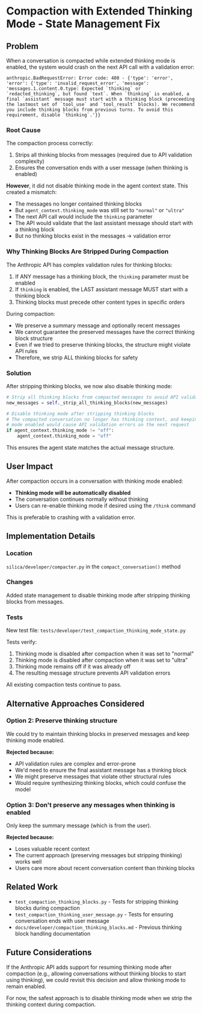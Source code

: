 # Compaction with Extended Thinking Mode - State Management Fix

## Problem

When a conversation is compacted while extended thinking mode is enabled, the system would crash on the next API call with a validation error:

```
anthropic.BadRequestError: Error code: 400 - {'type': 'error', 'error': {'type': 'invalid_request_error', 'message': 'messages.1.content.0.type: Expected `thinking` or `redacted_thinking`, but found `text`. When `thinking` is enabled, a final `assistant` message must start with a thinking block (preceeding the lastmost set of `tool_use` and `tool_result` blocks). We recommend you include thinking blocks from previous turns. To avoid this requirement, disable `thinking`.'}}
```

### Root Cause

The compaction process correctly:
1. Strips all thinking blocks from messages (required due to API validation complexity)
2. Ensures the conversation ends with a user message (when thinking is enabled)

**However**, it did not disable thinking mode in the agent context state. This created a mismatch:
- The messages no longer contained thinking blocks
- But `agent_context.thinking_mode` was still set to `"normal"` or `"ultra"`
- The next API call would include the `thinking` parameter
- The API would validate that the last assistant message should start with a thinking block
- But no thinking blocks exist in the messages → validation error

### Why Thinking Blocks Are Stripped During Compaction

The Anthropic API has complex validation rules for thinking blocks:

1. If ANY message has a thinking block, the `thinking` parameter must be enabled
2. If `thinking` is enabled, the LAST assistant message MUST start with a thinking block
3. Thinking blocks must precede other content types in specific orders

During compaction:
- We preserve a summary message and optionally recent messages
- We cannot guarantee the preserved messages have the correct thinking block structure
- Even if we tried to preserve thinking blocks, the structure might violate API rules
- Therefore, we strip ALL thinking blocks for safety

### Solution

After stripping thinking blocks, we now also disable thinking mode:

```python
# Strip all thinking blocks from compacted messages to avoid API validation errors
new_messages = self._strip_all_thinking_blocks(new_messages)

# Disable thinking mode after stripping thinking blocks
# The compacted conversation no longer has thinking context, and keeping thinking
# mode enabled would cause API validation errors on the next request
if agent_context.thinking_mode != "off":
    agent_context.thinking_mode = "off"
```

This ensures the agent state matches the actual message structure.

## User Impact

After compaction occurs in a conversation with thinking mode enabled:
- **Thinking mode will be automatically disabled**
- The conversation continues normally without thinking
- Users can re-enable thinking mode if desired using the `/think` command

This is preferable to crashing with a validation error.

## Implementation Details

### Location
`silica/developer/compacter.py` in the `compact_conversation()` method

### Changes
Added state management to disable thinking mode after stripping thinking blocks from messages.

### Tests
New test file: `tests/developer/test_compaction_thinking_mode_state.py`

Tests verify:
1. Thinking mode is disabled after compaction when it was set to "normal"
2. Thinking mode is disabled after compaction when it was set to "ultra"  
3. Thinking mode remains off if it was already off
4. The resulting message structure prevents API validation errors

All existing compaction tests continue to pass.

## Alternative Approaches Considered

### Option 2: Preserve thinking structure
We could try to maintain thinking blocks in preserved messages and keep thinking mode enabled.

**Rejected because:**
- API validation rules are complex and error-prone
- We'd need to ensure the final assistant message has a thinking block
- We might preserve messages that violate other structural rules
- Would require synthesizing thinking blocks, which could confuse the model

### Option 3: Don't preserve any messages when thinking is enabled
Only keep the summary message (which is from the user).

**Rejected because:**
- Loses valuable recent context
- The current approach (preserving messages but stripping thinking) works well
- Users care more about recent conversation content than thinking blocks

## Related Work

- `test_compaction_thinking_blocks.py` - Tests for stripping thinking blocks during compaction
- `test_compaction_thinking_user_message.py` - Tests for ensuring conversation ends with user message
- `docs/developer/compaction_thinking_blocks.md` - Previous thinking block handling documentation

## Future Considerations

If the Anthropic API adds support for resuming thinking mode after compaction (e.g., allowing conversations without thinking blocks to start using thinking), we could revisit this decision and allow thinking mode to remain enabled.

For now, the safest approach is to disable thinking mode when we strip the thinking context during compaction.
